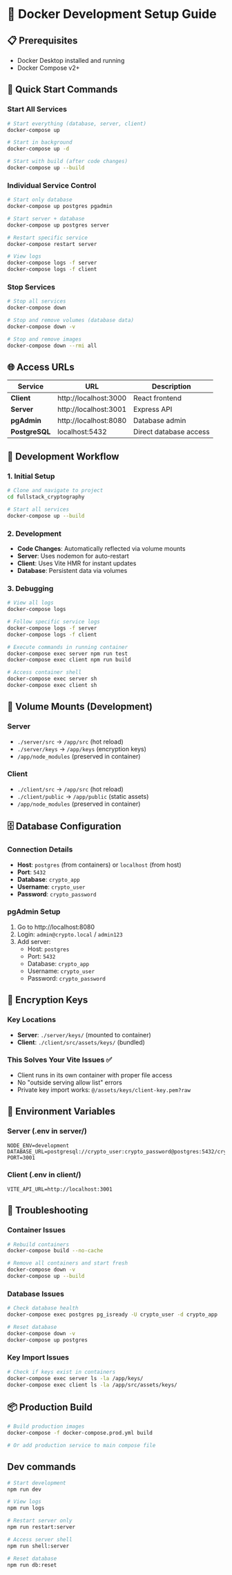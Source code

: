 # 🐳 Docker Development Setup Guide

## 📋 Prerequisites
- Docker Desktop installed and running
- Docker Compose v2+

## 🚀 Quick Start Commands

### **Start All Services**
```bash
# Start everything (database, server, client)
docker-compose up

# Start in background
docker-compose up -d

# Start with build (after code changes)
docker-compose up --build
```

### **Individual Service Control**
```bash
# Start only database
docker-compose up postgres pgadmin

# Start server + database
docker-compose up postgres server

# Restart specific service
docker-compose restart server

# View logs
docker-compose logs -f server
docker-compose logs -f client
```

### **Stop Services**
```bash
# Stop all services
docker-compose down

# Stop and remove volumes (database data)
docker-compose down -v

# Stop and remove images
docker-compose down --rmi all
```

## 🌐 Access URLs

| Service | URL | Description |
|---------|-----|-------------|
| **Client** | http://localhost:3000 | React frontend |
| **Server** | http://localhost:3001 | Express API |
| **pgAdmin** | http://localhost:8080 | Database admin |
| **PostgreSQL** | localhost:5432 | Direct database access |

## 🔧 Development Workflow

### **1. Initial Setup**
```bash
# Clone and navigate to project
cd fullstack_cryptography

# Start all services
docker-compose up --build
```

### **2. Development**
- **Code Changes**: Automatically reflected via volume mounts
- **Server**: Uses nodemon for auto-restart
- **Client**: Uses Vite HMR for instant updates
- **Database**: Persistent data via volumes

### **3. Debugging**
```bash
# View all logs
docker-compose logs

# Follow specific service logs
docker-compose logs -f server
docker-compose logs -f client

# Execute commands in running container
docker-compose exec server npm run test
docker-compose exec client npm run build

# Access container shell
docker-compose exec server sh
docker-compose exec client sh
```

## 📁 Volume Mounts (Development)

### **Server**
- `./server/src` → `/app/src` (hot reload)
- `./server/keys` → `/app/keys` (encryption keys)
- `/app/node_modules` (preserved in container)

### **Client**
- `./client/src` → `/app/src` (hot reload)
- `./client/public` → `/app/public` (static assets)
- `/app/node_modules` (preserved in container)

## 🗄️ Database Configuration

### **Connection Details**
- **Host**: `postgres` (from containers) or `localhost` (from host)
- **Port**: `5432`
- **Database**: `crypto_app`
- **Username**: `crypto_user`
- **Password**: `crypto_password`

### **pgAdmin Setup**
1. Go to http://localhost:8080
2. Login: `admin@crypto.local` / `admin123`
3. Add server:
   - Host: `postgres`
   - Port: `5432`
   - Database: `crypto_app`
   - Username: `crypto_user`
   - Password: `crypto_password`

## 🔑 Encryption Keys

### **Key Locations**
- **Server**: `./server/keys/` (mounted to container)
- **Client**: `./client/src/assets/keys/` (bundled)

### **This Solves Your Vite Issues** ✅
- Client runs in its own container with proper file access
- No "outside serving allow list" errors
- Private key import works: `@/assets/keys/client-key.pem?raw`

## 🔧 Environment Variables

### **Server (.env in server/)**
```env
NODE_ENV=development
DATABASE_URL=postgresql://crypto_user:crypto_password@postgres:5432/crypto_app
PORT=3001
```

### **Client (.env in client/)**
```env
VITE_API_URL=http://localhost:3001
```

## 🐛 Troubleshooting

### **Container Issues**
```bash
# Rebuild containers
docker-compose build --no-cache

# Remove all containers and start fresh
docker-compose down -v
docker-compose up --build
```

### **Database Issues**
```bash
# Check database health
docker-compose exec postgres pg_isready -U crypto_user -d crypto_app

# Reset database
docker-compose down -v
docker-compose up postgres
```

### **Key Import Issues**
```bash
# Check if keys exist in containers
docker-compose exec server ls -la /app/keys/
docker-compose exec client ls -la /app/src/assets/keys/
```

## 📦 Production Build

```bash
# Build production images
docker-compose -f docker-compose.prod.yml build

# Or add production service to main compose file
```

## Dev commands
```bash
# Start development
npm run dev

# View logs
npm run logs

# Restart server only
npm run restart:server

# Access server shell
npm run shell:server

# Reset database
npm run db:reset
```